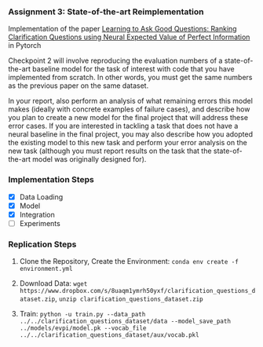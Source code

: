 ### Assignment 3: State-of-the-art Reimplementation
Implementation of the paper [Learning to Ask Good Questions: Ranking Clarification Questions using Neural Expected Value of Perfect Information](https://arxiv.org/pdf/1805.04655.pdf) in Pytorch

Checkpoint 2 will involve reproducing the evaluation numbers of a state-of-the-art baseline model for the task of interest with code that you have implemented from scratch. In other words, you must get the same numbers as the previous paper on the same dataset.

In your report, also perform an analysis of what remaining errors this model makes (ideally with concrete examples of failure cases), and describe how you plan to create a new model for the final project that will address these error cases. If you are interested in tackling a task that does not have a neural baseline in the final project, you may also describe how you adopted the existing model to this new task and perform your error analysis on the new task (although you must report results on the task that the state-of-the-art model was originally designed for).


### Implementation Steps

- [x] Data Loading
- [x] Model
- [x] Integration
- [ ] Experiments

### Replication Steps

1. Clone the Repository, Create the Environment: ``` conda env create -f environment.yml ```

2. Download Data: ``` wget https://www.dropbox.com/s/8uaqm1ymrh50yxf/clarification_questions_dataset.zip ```, ```unzip clarification_questions_dataset.zip```

3. Train: ``` python -u train.py --data_path ../../clarification_questions_dataset/data --model_save_path ../models/evpi/model.pk --vocab_file ../../clarification_questions_dataset/aux/vocab.pkl ```

